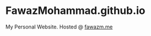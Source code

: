 # FawazMohammad.github.io
My Personal Website. Hosted @ <a href="http://fawazm.me/" target="_blank">fawazm.me</a>
